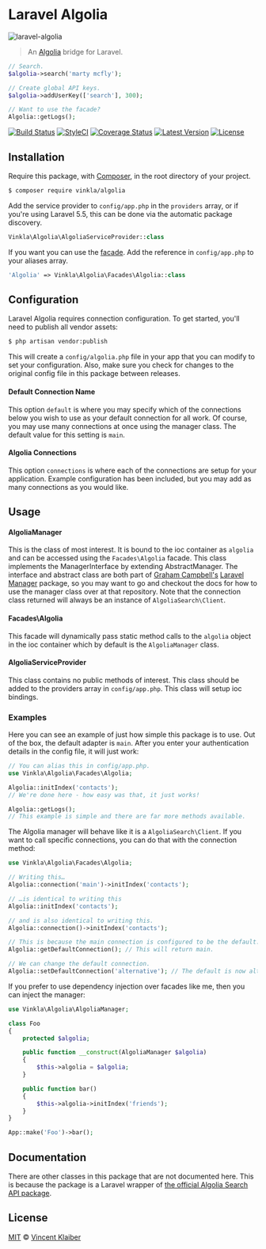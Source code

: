 # Laravel Algolia

![laravel-algolia](https://user-images.githubusercontent.com/499192/27283300-e580180a-54f3-11e7-94bb-288c6df2834a.png)

> An [Algolia](https://www.algolia.com/) bridge for Laravel.

```php
// Search.
$algolia->search('marty mcfly');

// Create global API keys.
$algolia->addUserKey(['search'], 300);

// Want to use the facade?
Algolia::getLogs();
```

[![Build Status](https://img.shields.io/travis/vinkla/laravel-algolia/master.svg?style=flat)](https://travis-ci.org/vinkla/laravel-algolia)
[![StyleCI](https://styleci.io/repos/32227759/shield?style=flat)](https://styleci.io/repos/32227759)
[![Coverage Status](https://img.shields.io/codecov/c/github/vinkla/laravel-algolia.svg?style=flat)](https://codecov.io/github/vinkla/laravel-algolia)
[![Latest Version](https://img.shields.io/github/release/vinkla/algolia.svg?style=flat)](https://github.com/vinkla/algolia/releases)
[![License](https://img.shields.io/packagist/l/vinkla/algolia.svg?style=flat)](https://packagist.org/packages/vinkla/algolia)

## Installation
Require this package, with [Composer](https://getcomposer.org/), in the root directory of your project.

```bash
$ composer require vinkla/algolia
```

Add the service provider to `config/app.php` in the `providers` array, or if you're using Laravel 5.5, this can be done via the automatic package discovery.

```php
Vinkla\Algolia\AlgoliaServiceProvider::class
```

If you want you can use the [facade](http://laravel.com/docs/facades). Add the reference in `config/app.php` to your aliases array.

```php
'Algolia' => Vinkla\Algolia\Facades\Algolia::class
```

## Configuration

Laravel Algolia requires connection configuration. To get started, you'll need to publish all vendor assets:

```bash
$ php artisan vendor:publish
```

This will create a `config/algolia.php` file in your app that you can modify to set your configuration. Also, make sure you check for changes to the original config file in this package between releases.

#### Default Connection Name

This option `default` is where you may specify which of the connections below you wish to use as your default connection for all work. Of course, you may use many connections at once using the manager class. The default value for this setting is `main`.

#### Algolia Connections

This option `connections` is where each of the connections are setup for your application. Example configuration has been included, but you may add as many connections as you would like.

## Usage

#### AlgoliaManager

This is the class of most interest. It is bound to the ioc container as `algolia` and can be accessed using the `Facades\Algolia` facade. This class implements the ManagerInterface by extending AbstractManager. The interface and abstract class are both part of [Graham Campbell's](https://github.com/GrahamCampbell) [Laravel Manager](https://github.com/GrahamCampbell/Laravel-Manager) package, so you may want to go and checkout the docs for how to use the manager class over at that repository. Note that the connection class returned will always be an instance of `AlgoliaSearch\Client`.

#### Facades\Algolia

This facade will dynamically pass static method calls to the `algolia` object in the ioc container which by default is the `AlgoliaManager` class.

#### AlgoliaServiceProvider

This class contains no public methods of interest. This class should be added to the providers array in `config/app.php`. This class will setup ioc bindings.

### Examples
Here you can see an example of just how simple this package is to use. Out of the box, the default adapter is `main`. After you enter your authentication details in the config file, it will just work:

```php
// You can alias this in config/app.php.
use Vinkla\Algolia\Facades\Algolia;

Algolia::initIndex('contacts');
// We're done here - how easy was that, it just works!

Algolia::getLogs();
// This example is simple and there are far more methods available.
```

The Algolia manager will behave like it is a `AlgoliaSearch\Client`. If you want to call specific connections, you can do that with the connection method:

```php
use Vinkla\Algolia\Facades\Algolia;

// Writing this…
Algolia::connection('main')->initIndex('contacts');

// …is identical to writing this
Algolia::initIndex('contacts');

// and is also identical to writing this.
Algolia::connection()->initIndex('contacts');

// This is because the main connection is configured to be the default.
Algolia::getDefaultConnection(); // This will return main.

// We can change the default connection.
Algolia::setDefaultConnection('alternative'); // The default is now alternative.
```

If you prefer to use dependency injection over facades like me, then you can inject the manager:

```php
use Vinkla\Algolia\AlgoliaManager;

class Foo
{
	protected $algolia;

	public function __construct(AlgoliaManager $algolia)
	{
		$this->algolia = $algolia;
	}

	public function bar()
	{
		$this->algolia->initIndex('friends');
	}
}

App::make('Foo')->bar();
```

## Documentation

There are other classes in this package that are not documented here. This is because the package is a Laravel wrapper of [the official Algolia Search API package](https://github.com/algolia/algoliasearch-client-php).

## License

[MIT](LICENSE) © [Vincent Klaiber](https://vinkla.com)
